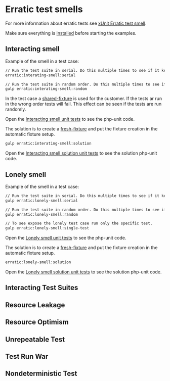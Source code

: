 # Erratic test smells
For more information about erratic tests see [xUnit Erratic test smell].

Make sure everything is [installed](../installation/install-workshop-locally-osx.md) before starting the examples.

## Interacting smell
Example of the smell in a test case:
```bash
// Run the test suite in serial. Do this multiple times to see if it keeps working.
erratic:interating-smell:serial

// Run the test suite in random order. Do this multiple times to see if it keeps working.
gulp erratic:interating-smell:random
```
In the test case a [shared-fixture] is used for the customer. If the tests ar run in the wrong order tests will fail. 
This effect can be seen if the tests are run randomly.

Open the [Interacting smell unit tests](../../tests/Unit/ErraticTests/Smells/InteractingSmellTest.php) to see the php-unit code.

The solution is to create a [fresh-fixture] and put the fixture creation in the automatic fixture setup.
```bash
gulp erratic:interating-smell:solution
```
Open the [Interacting smell solution unit tests](../../tests/Unit/ErraticTests/Solutions/InteractingSmellTest.php) to see the solution php-unit code.

## Lonely smell
Example of the smell in a test case:
```bash
// Run the test suite in serial. Do this multiple times to see if it keeps working.
gulp erratic:lonely-smell:serial

// Run the test suite in random order. Do this multiple times to see if it keeps working.
gulp erratic:lonely-smell:random

// To see expose the lonely test case run only the specific test.
gulp erratic:lonely-smell:single-test
```

Open the [Lonely smell unit tests](../../tests/Unit/ErraticTests/Smells/LonelySmellTest.php) to see the php-unit code.

The solution is to create a [fresh-fixture] and put the fixture creation in the automatic fixture setup.
```bash
erratic:lonely-smell:solution
```
Open the [Lonely smell solution unit tests](../../tests/Unit/ErraticTests/Solutions/LonelySmellTest.php) to see the solution php-unit code.

## Interacting Test Suites

## Resource Leakage

## Resource Optimism

## Unrepeatable Test

## Test Run War

## Nondeterministic Test

[xUnit Erratic test smell]:http://xunitpatterns.com/Erratic%20Test.html
[fresh-fixture]:http://xunitpatterns.com/Fresh%20Fixture.html
[shared-fixture]:http://xunitpatterns.com/Shared%20Fixture.html


